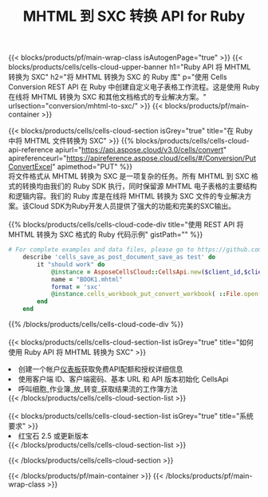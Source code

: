 ﻿---
title:  MHTML 到 SXC 转换 API for Ruby
description: 使用Aspose.Cells Cloud SDK for Ruby将MHTML格式文件转换为SXC格式文件。
url: /zh/ruby/conversion/mhtml-to-sxc/
---
{{< blocks/products/pf/main-wrap-class isAutogenPage="true" >}}
{{< blocks/products/cells/cells-cloud-upper-banner h1="Ruby API 将 MHTML 转换为 SXC" h2="将 MHTML 转换为 SXC 的 Ruby 库" p="使用 Cells Conversion REST API 在 Ruby 中创建自定义电子表格工作流程。这是使用 Ruby 在线将 MHTML 转换为 SXC 和其他文档格式的专业解决方案。" urlsection="conversion/mhtml-to-sxc/" >}}
{{< blocks/products/pf/main-container >}}

{{< blocks/products/cells/cells-cloud-section isGrey="true" title="在 Ruby 中将 MHTML 文件转换为 SXC" >}}
{{% blocks/products/cells/cells-cloud-api-reference apiurl="https://api.aspose.cloud/v3.0/cells/convert" apireferenceurl="https://apireference.aspose.cloud/cells/#/Conversion/PutConvertExcel" apimethod="PUT" %}}
<br/>
将文件格式从 MHTML 转换为 SXC 是一项复杂的任务。所有 MHTML 到 SXC 格式的转换均由我们的 Ruby SDK 执行，同时保留源 MHTML 电子表格的主要结构和逻辑内容。我们的 Ruby 库是在线将 MHTML 转换为 SXC 文件的专业解决方案。该Cloud SDK为Ruby开发人员提供了强大的功能和完美的SXC输出。
<br/>
<br/>
{{% blocks/products/cells/cells-cloud-code-div title="使用 REST API 将 MHTML 转换为 SXC 格式的 Ruby 代码示例" gistPath="" %}}
 
```ruby
# For complete examples and data files, please go to https://github.com/aspose-cells-cloud/aspose-cells-cloud-ruby/
    describe 'cells_save_as_post_document_save_as test' do
        it "should work" do
            @instance = AsposeCellsCloud::CellsApi.new($client_id,$client_secret,"v3.0","https://api.aspose.cloud/")
            name = "BOOK1.mhtml"
            format = 'sxc'
            @instance.cells_workbook_put_convert_workbook( ::File.open(File.expand_path("data/"+name),"r")  {|io| io.read(io.size) },{:format=>format})     
        end
    end
```
 
{{% /blocks/products/cells/cells-cloud-code-div %}}
<br/>
<br/>
{{< blocks/products/cells/cells-cloud-section-list isGrey="true" title="如何使用 Ruby API 将 MHTML 转换为 SXC" >}}
<li>创建一个帐户<a href="https://dashboard.aspose.cloud/">仪表板</a>获取免费API配额和授权详细信息</li>
<li>使用客户端 ID、客户端密码、基本 URL 和 API 版本初始化 CellsApi</li>
<li>呼叫细胞_作业簿_放_转变_获取结果流的工作簿方法</li>
{{< /blocks/products/cells/cells-cloud-section-list >}}
<br/>
<br/>
{{< blocks/products/cells/cells-cloud-section-list isGrey="true" title="系统要求" >}}
<li>红宝石 2.5 或更新版本</li>
{{< /blocks/products/cells/cells-cloud-section-list >}}

{{< /blocks/products/cells/cells-cloud-section >}}

{{< /blocks/products/pf/main-container >}}
{{< /blocks/products/pf/main-wrap-class >}}
